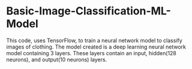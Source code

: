 # Basic-Image-Classification-ML-Model
This code, uses TensorFlow, to train a neural network model to classify images of clothing. The model created is a deep learning neural network model containing 3 layers. These layers contain an input, hidden(128 neurons), and output(10 neurons) layers.
